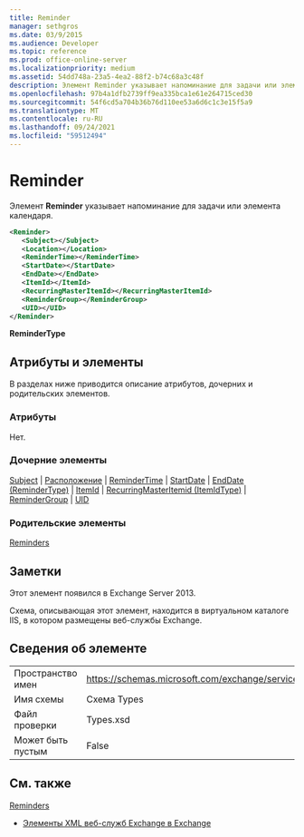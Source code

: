 ```yaml
---
title: Reminder
manager: sethgros
ms.date: 03/9/2015
ms.audience: Developer
ms.topic: reference
ms.prod: office-online-server
ms.localizationpriority: medium
ms.assetid: 54dd748a-23a5-4ea2-88f2-b74c68a3c48f
description: Элемент Reminder указывает напоминание для задачи или элемента календаря.
ms.openlocfilehash: 97b4a1dfb2739ff9ea335bca1e61e264715ced30
ms.sourcegitcommit: 54f6cd5a704b36b76d110ee53a6d6c1c3e15f5a9
ms.translationtype: MT
ms.contentlocale: ru-RU
ms.lasthandoff: 09/24/2021
ms.locfileid: "59512494"
---
```

# <a name="reminder"></a>Reminder

Элемент **Reminder** указывает напоминание для задачи или элемента календаря. 
  
```XML
<Reminder>
   <Subject></Subject>
   <Location></Location>
   <ReminderTime></ReminderTime>
   <StartDate></StartDate>
   <EndDate></EndDate>
   <ItemId></ItemId>
   <RecurringMasterItemId></RecurringMasterItemId>
   <ReminderGroup></ReminderGroup>
   <UID></UID>
</Reminder>

```

 **ReminderType**
## <a name="attributes-and-elements"></a>Атрибуты и элементы

В разделах ниже приводится описание атрибутов, дочерних и родительских элементов.
  
### <a name="attributes"></a>Атрибуты

Нет.
  
### <a name="child-elements"></a>Дочерние элементы

[Subject](subject.md)  |  [Расположение](location.md)  |  [ReminderTime](remindertime.md)  |  [StartDate](startdate.md)  |  [EndDate (ReminderType)](enddate-remindertype.md)  |  [ItemId](itemid.md)  |  [RecurringMasterItemid (ItemIdType)](recurringmasteritemid-itemidtype.md)  |  [ReminderGroup](remindergroup.md)  |  [UID](uid.md)
  
### <a name="parent-elements"></a>Родительские элементы

[Reminders](reminders.md)
  
## <a name="remarks"></a>Заметки

Этот элемент появился в Exchange Server 2013.
  
Схема, описывающая этот элемент, находится в виртуальном каталоге IIS, в котором размещены веб-службы Exchange.
  
## <a name="element-information"></a>Сведения об элементе

|||
|:-----|:-----|
|Пространство имен  <br/> |https://schemas.microsoft.com/exchange/services/2006/types  <br/> |
|Имя схемы  <br/> |Схема Types  <br/> |
|Файл проверки  <br/> |Types.xsd  <br/> |
|Может быть пустым  <br/> |False  <br/> |
   
## <a name="see-also"></a>См. также



[Reminders](reminders.md)


- [Элементы XML веб-служб Exchange в Exchange](ews-xml-elements-in-exchange.md)

